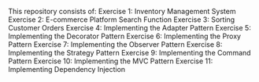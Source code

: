 This repository consists of:
Exercise 1: Inventory Management System
Exercise 2: E-commerce Platform Search Function
Exercise 3: Sorting Customer Orders
Exercise 4: Implementing the Adapter Pattern
Exercise 5: Implementing the Decorator Pattern
Exercise 6: Implementing the Proxy Pattern
Exercise 7: Implementing the Observer Pattern
Exercise 8: Implementing the Strategy Pattern
Exercise 9: Implementing the Command Pattern
Exercise 10: Implementing the MVC Pattern
Exercise 11: Implementing Dependency Injection

